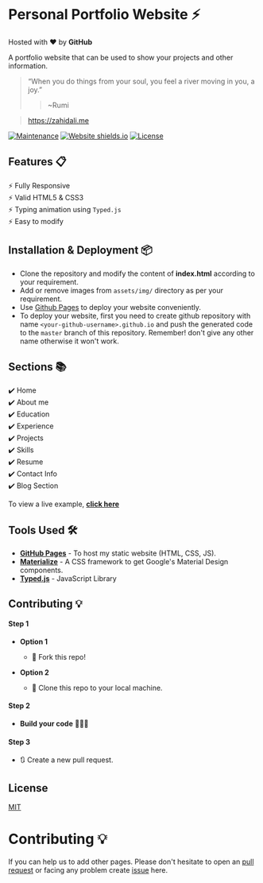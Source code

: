 # Personal Portfolio Website ⚡️ 


Hosted with ❤ by **GitHub**  

A portfolio website that can be used to show your projects and other information.

> “When you do things from your soul, you feel a river moving in you, a joy.”
>> ~Rumi

> https://zahidali.me

[![Maintenance](https://img.shields.io/badge/maintained-yes-green.svg)](https://zahidali.me)
[![Website shields.io](https://img.shields.io/badge/website-up-yellow)](http://zaahidali.github.io/)
[![License](http://img.shields.io/:license-mit-blue.svg?style=flat-square)](http://badges.mit-license.org)

<!-- Website preview code here -->
## Features 📋
⚡️ Fully Responsive\
⚡️ Valid HTML5 & CSS3\
⚡️ Typing animation using `Typed.js`\
⚡️ Easy to modify

## Installation & Deployment 📦
- Clone the repository and modify the content of <b>index.html</b> according to your requirement.
- Add or remove images from `assets/img/` directory as per your requirement.
- Use [Github Pages](https://create-react-app.dev/docs/deployment/#github-pages) to deploy your website conveniently.
- To deploy your website, first you need to create github repository with name `<your-github-username>.github.io` and push the generated code to the `master` branch of this repository. Remember! don't give any other name otherwise it won't work.

## Sections 📚
✔️ Home\
✔️ About me\
✔️ Education\
✔️ Experience\
✔️ Projects \
✔️ Skills \
✔️ Resume \
✔️ Contact Info \
✔️ Blog Section

To view a live example, **[click here](https://zahidali.me)**

<!-- ### Website Preview
<p align="center"> 
  <kbd>
    <a href="https://zahidali.me" target="_blank"><img src="abc.gif">
  </a>
  </kbd>
</p> -->


## Tools Used 🛠️
* [<b>GitHub Pages</b>](https://create-react-app.dev/docs/deployment/#github-pages) - To host my static website (HTML, CSS, JS).
* [<b>Materialize</b>](https://materializecss.com/) - A CSS framework to get Google's Material Design components.
* [<b>Typed.js</b>](https://mattboldt.com/demos/typed-js/) - JavaScript Library

## Contributing 💡
#### Step 1

- **Option 1**
    - 🍴 Fork this repo!

- **Option 2**
    - 👯 Clone this repo to your local machine.


#### Step 2

- **Build your code** 🔨🔨🔨

#### Step 3

- 🔃 Create a new pull request.


## License
[MIT](https://choosealicense.com/licenses/mit/)

# Contributing 💡

If you can help us to add other pages. Please don't hesitate to open an [pull request](https://github.com/zaahidali/zaahidali.github.io/pulls) or facing any problem create [issue](https://github.com/zaahidali/zaahidali.github.io/issues) here.


